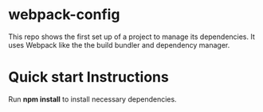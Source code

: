 # webpack-config
This repo shows the first set up of a project to manage its dependencies. It uses Webpack like the the build bundler and dependency manager. 
# Quick start Instructions
Run **npm install** to install necessary dependencies.
